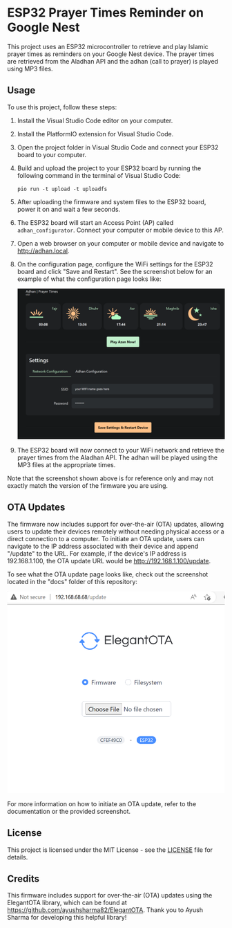 # ESP32 Prayer Times Reminder on Google Nest

This project uses an ESP32 microcontroller to retrieve and play Islamic prayer times as reminders on your Google Nest device. The prayer times are retrieved from the Aladhan API and the adhan (call to prayer) is played using MP3 files.

## Usage

To use this project, follow these steps:

1. Install the Visual Studio Code editor on your computer.

1. Install the PlatformIO extension for Visual Studio Code.

1. Open the project folder in Visual Studio Code and connect your ESP32 board to your computer.

1. Build and upload the project to your ESP32 board by running the following command in the terminal of Visual Studio Code:
    ```
    pio run -t upload -t uploadfs
    ```
1. After uploading the firmware and system files to the ESP32 board, power it on and wait a few seconds.

1. The ESP32 board will start an Access Point (AP) called `adhan_configurator`. Connect your computer or mobile device to this AP.

1. Open a web browser on your computer or mobile device and navigate to http://adhan.local.

1. On the configuration page, configure the WiFi settings for the ESP32 board and click "Save and Restart". See the screenshot below for an example of what the configuration page looks like:

    ![Configuration page](./docs/Screenshot_1.png)

1. The ESP32 board will now connect to your WiFi network and retrieve the prayer times from the Aladhan API. The adhan will be played using the MP3 files at the appropriate times.

Note that the screenshot shown above is for reference only and may not exactly match the version of the firmware you are using.


## OTA Updates
The firmware now includes support for over-the-air (OTA) updates, allowing users to update their devices remotely without needing physical access or a direct connection to a computer. To initiate an OTA update, users can navigate to the IP address associated with their device and append "/update" to the URL. For example, if the device's IP address is 192.168.1.100, the OTA update URL would be http://192.168.1.100/update.

To see what the OTA update page looks like, check out the screenshot located in the "docs" folder of this repository:

![OTA update page](./docs/Screenshot_2.png)

For more information on how to initiate an OTA update, refer to the documentation or the provided screenshot.

## License

This project is licensed under the MIT License - see the [LICENSE](LICENSE) file for details.


## Credits
This firmware includes support for over-the-air (OTA) updates using the ElegantOTA library, which can be found at https://github.com/ayushsharma82/ElegantOTA. Thank you to Ayush Sharma for developing this helpful library!


